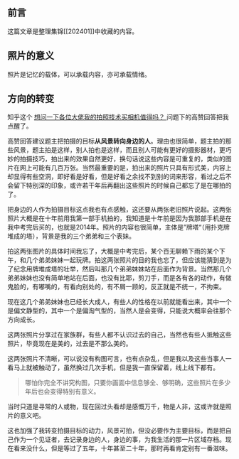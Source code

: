 ## 前言

这篇文章是整理集锦[[202401]]中收藏的内容。

## 照片的意义

照片是记忆的载体，可以承载内容，亦可承载情绪。

## 方向的转变

知乎这个 [想问一下各位大佬我的拍照技术买相机值得吗？ ](https://www.zhihu.com/question/636382495/answer/3361761173) 问题下的高赞回答把我点醒了。

高赞回答建议题主把拍摄的目标**从风景转向身边的人**。理由也很简单，题主拍的那些风景，题主拍是这样，别人拍也是这样，而且别人可能有更好的摄影器材，更巧妙的拍摄技巧，拍出来的效果自然更好，换句话说这些内容是可重复的，类似的图片在网上可能有几百万张。当然最重要的是，拍出来的照片只具有形式美，内容上却显得有些空洞，即好看是好看，但是好看之余找不到别的词来形容，看过之后不会留下特别深的印象，或许若干年后再翻出这些照片的时候自己都忘了是在哪拍的了。

把身边的人作为拍摄目标这点我也有点感触，这还要从两张老旧照片说起。这两张照片大概是在十年前用我第一部手机拍的，我知道是十年前是因为我那部手机是在我中考完后买的，也就是2014年。照片的内容也很简单，主体是”牌塔“（用扑克牌堆成的塔），背景是我的三个弟弟和三个表妹。

拍这两张图片的具体时间我忘了，大概是中考完后，某个百无聊赖下雨的某个下午，和几个弟弟妹妹一起玩牌。拍这两张照片的目的我也忘了，但应该能猜到是为了纪念用牌堆成塔的壮举，然后叫那几个弟弟妹妹站在后面作为背景。当然那几个弟弟妹妹也没有简单地站在后面，也没有比耶，剪刀手，而是各有各的动作，有做鬼脸的，有嘟嘴的，有看向别处的，有不屑一顾的，反正就是不统一，不拘束。

现在这几个弟弟妹妹也已经长大成人，有些人的性格在以前就能看出来，其中一个是偏文静型的，其中一个是偏淘气型的，当然人是会变得，只能说大概率会往那个方向成长。

这两张照片分享过在家族群，有些人都不认识过去的自己，当然也有些人抵触这些照片，毕竟现在是美的，过去是不那么美的。

这两张照片不清晰，可以说没有构图可言，也有点杂乱，但是我以及这些当事人一看马上就被触动了，虽然换过几次手机，但是我一直保留着，线上线下都有。

> 哪怕你完全不讲究构图，只要你画面中信息够全、够明确，这些照片在多少年后也会变得特别有意义。

当时只道是寻常的人或物，现在回过头看却是感慨万千，物是人非，这或许就是照片的意义吧。

这也加强了我转变拍摄目标的动力，风景可拍，但没必要作为主要目标，而是把自己作为一个见证者，去记录身边的人，身边的事，为我生活的那一片区域存档。现在看来没什么，但是等过了五年，十年甚至二十年，那时再看肯定别有一番滋味。
